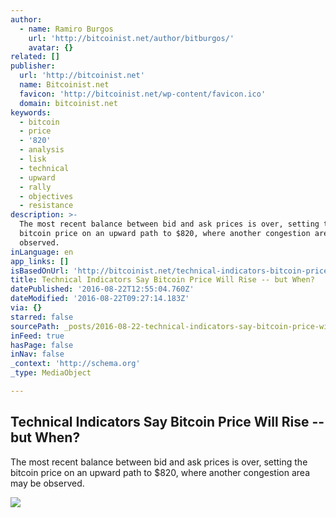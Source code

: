 ```yaml
---
author:
  - name: Ramiro Burgos
    url: 'http://bitcoinist.net/author/bitburgos/'
    avatar: {}
related: []
publisher:
  url: 'http://bitcoinist.net'
  name: Bitcoinist.net
  favicon: 'http://bitcoinist.net/wp-content/favicon.ico'
  domain: bitcoinist.net
keywords:
  - bitcoin
  - price
  - '820'
  - analysis
  - lisk
  - technical
  - upward
  - rally
  - objectives
  - resistance
description: >-
  The most recent balance between bid and ask prices is over, setting the
  bitcoin price on an upward path to $820, where another congestion area may be
  observed.
inLanguage: en
app_links: []
isBasedOnUrl: 'http://bitcoinist.net/technical-indicators-bitcoin-price/'
title: Technical Indicators Say Bitcoin Price Will Rise -- but When?
datePublished: '2016-08-22T12:55:04.760Z'
dateModified: '2016-08-22T09:27:14.183Z'
via: {}
starred: false
sourcePath: _posts/2016-08-22-technical-indicators-say-bitcoin-price-will-rise-but-when.md
inFeed: true
hasPage: false
inNav: false
_context: 'http://schema.org'
_type: MediaObject

---
```

<article style=""><h1>Technical Indicators Say Bitcoin Price Will Rise -- but When?</h1><p>The most recent balance between bid and ask prices is over, setting the bitcoin price on an upward path to $820, where another congestion area may be observed.</p><img src="http://bitcoinist.net/wp-content/uploads/2016/08/bitcoin-august-21nd-long.jpg" /></article>